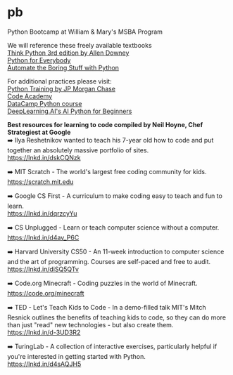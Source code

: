 # pb
Python Bootcamp at William &amp; Mary's MSBA Program

We will reference these freely available textbooks  
[Think Python 3rd edition by Allen Downey](https://allendowney.github.io/ThinkPython)  
[Python for Everybody](https://books.trinket.io/pfe/index.html)  
[Automate the Boring Stuff with Python](https://edu.anarcho-copy.org/Programming%20Languages/Python/Automate%20the%20Boring%20Stuff%20with%20Python.pdf)  

For additional practices please visit:  
[Python Training by JP Morgan Chase](https://github.com/jpmorganchase/python-training)  
[Code Academy](https://www.codecademy.com/catalog/language/python)  
[DataCamp Python course](https://www.datacamp.com/groups/shared_links/fd0f98d3028d1d6d6768be44435ad0e8d0d50cfbb76b22539805e25ede3cb36e)  
[DeepLearning.AI's AI Python for Beginners](https://www.deeplearning.ai/short-courses/ai-python-for-beginners/)  

**Best resources for learning to code compiled by Neil Hoyne, Chef Strategiest at Google**  
➡️ Ilya Reshetnikov wanted to teach his 7-year old how to code and put together an absolutely massive portfolio of sites.  
https://lnkd.in/dskCQNzk  

➡️ MIT Scratch - The world's largest free coding community for kids.  
https://scratch.mit.edu  

➡️ Google CS First - A curriculum to make coding easy to teach and fun to learn.  
https://lnkd.in/dqrzcyYu  

➡️ CS Unplugged - Learn or teach computer science without a computer.  
https://lnkd.in/d4av_P6C  

➡️ Harvard University CS50 - An 11-week introduction to computer science and the art of programming. Courses are self-paced and free to audit.  
https://lnkd.in/diSQ5QTv  

➡️ Code.org Minecraft - Coding puzzles in the world of Minecraft.  
https://code.org/minecraft  

➡️ TED - Let's Teach Kids to Code - In a demo-filled talk MIT's Mitch Resnick outlines the benefits of teaching kids to code, so they can do more than just "read" new technologies - but also create them.  
https://lnkd.in/d-3UD3R2  

➡️ TuringLab - A collection of interactive exercises, particularly helpful if you're interested in getting started with Python.  
https://lnkd.in/d4sAQJH5  

